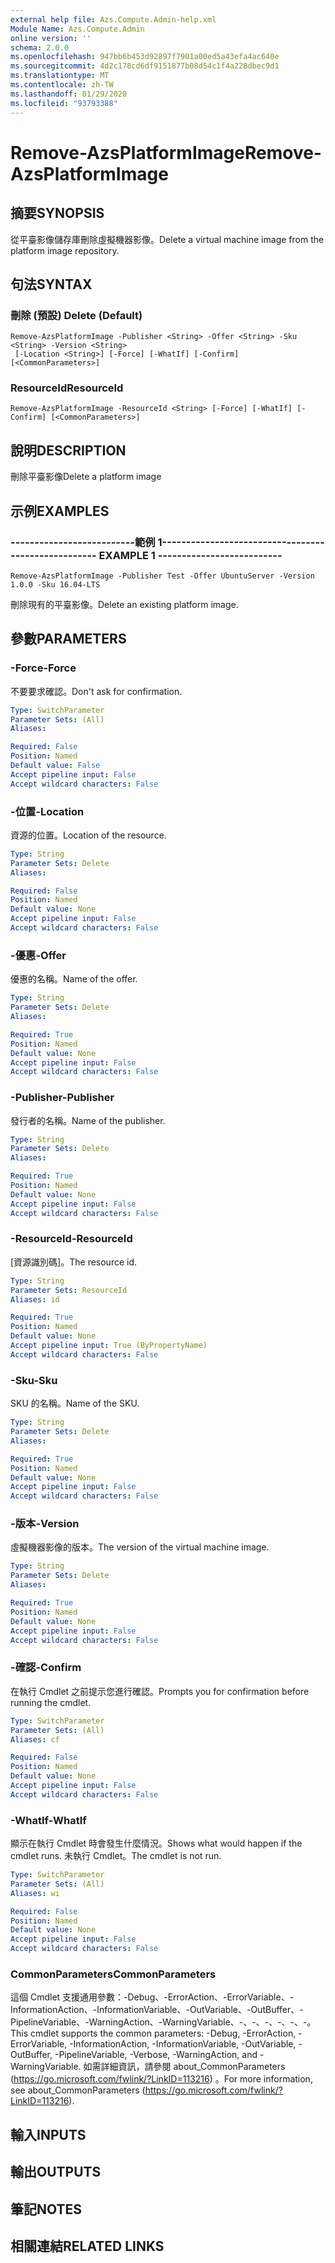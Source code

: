 ```yaml
---
external help file: Azs.Compute.Admin-help.xml
Module Name: Azs.Compute.Admin
online version: ''
schema: 2.0.0
ms.openlocfilehash: 947bb6b453d92897f7901a00ed5a43efa4ac640e
ms.sourcegitcommit: 4d2c178cd6df9151877b08d54c1f4a228dbec9d1
ms.translationtype: MT
ms.contentlocale: zh-TW
ms.lasthandoff: 01/29/2020
ms.locfileid: "93793388"
---
```

# <span data-ttu-id="127df-101">Remove-AzsPlatformImage</span><span class="sxs-lookup"><span data-stu-id="127df-101">Remove-AzsPlatformImage</span></span>

## <span data-ttu-id="127df-102">摘要</span><span class="sxs-lookup"><span data-stu-id="127df-102">SYNOPSIS</span></span>
<span data-ttu-id="127df-103">從平臺影像儲存庫刪除虛擬機器影像。</span><span class="sxs-lookup"><span data-stu-id="127df-103">Delete a virtual machine image from the platform image repository.</span></span>

## <span data-ttu-id="127df-104">句法</span><span class="sxs-lookup"><span data-stu-id="127df-104">SYNTAX</span></span>

### <span data-ttu-id="127df-105">刪除 (預設) </span><span class="sxs-lookup"><span data-stu-id="127df-105">Delete (Default)</span></span>
```
Remove-AzsPlatformImage -Publisher <String> -Offer <String> -Sku <String> -Version <String>
 [-Location <String>] [-Force] [-WhatIf] [-Confirm] [<CommonParameters>]
```

### <span data-ttu-id="127df-106">ResourceId</span><span class="sxs-lookup"><span data-stu-id="127df-106">ResourceId</span></span>
```
Remove-AzsPlatformImage -ResourceId <String> [-Force] [-WhatIf] [-Confirm] [<CommonParameters>]
```

## <span data-ttu-id="127df-107">說明</span><span class="sxs-lookup"><span data-stu-id="127df-107">DESCRIPTION</span></span>
<span data-ttu-id="127df-108">刪除平臺影像</span><span class="sxs-lookup"><span data-stu-id="127df-108">Delete a platform image</span></span>

## <span data-ttu-id="127df-109">示例</span><span class="sxs-lookup"><span data-stu-id="127df-109">EXAMPLES</span></span>

### <span data-ttu-id="127df-110">--------------------------範例 1--------------------------</span><span class="sxs-lookup"><span data-stu-id="127df-110">-------------------------- EXAMPLE 1 --------------------------</span></span>
```
Remove-AzsPlatformImage -Publisher Test -Offer UbuntuServer -Version 1.0.0 -Sku 16.04-LTS
```

<span data-ttu-id="127df-111">刪除現有的平臺影像。</span><span class="sxs-lookup"><span data-stu-id="127df-111">Delete an existing platform image.</span></span>

## <span data-ttu-id="127df-112">參數</span><span class="sxs-lookup"><span data-stu-id="127df-112">PARAMETERS</span></span>

### <span data-ttu-id="127df-113">-Force</span><span class="sxs-lookup"><span data-stu-id="127df-113">-Force</span></span>
<span data-ttu-id="127df-114">不要要求確認。</span><span class="sxs-lookup"><span data-stu-id="127df-114">Don't ask for confirmation.</span></span>

```yaml
Type: SwitchParameter
Parameter Sets: (All)
Aliases: 

Required: False
Position: Named
Default value: False
Accept pipeline input: False
Accept wildcard characters: False
```

### <span data-ttu-id="127df-115">-位置</span><span class="sxs-lookup"><span data-stu-id="127df-115">-Location</span></span>
<span data-ttu-id="127df-116">資源的位置。</span><span class="sxs-lookup"><span data-stu-id="127df-116">Location of the resource.</span></span>

```yaml
Type: String
Parameter Sets: Delete
Aliases: 

Required: False
Position: Named
Default value: None
Accept pipeline input: False
Accept wildcard characters: False
```

### <span data-ttu-id="127df-117">-優惠</span><span class="sxs-lookup"><span data-stu-id="127df-117">-Offer</span></span>
<span data-ttu-id="127df-118">優惠的名稱。</span><span class="sxs-lookup"><span data-stu-id="127df-118">Name of the offer.</span></span>

```yaml
Type: String
Parameter Sets: Delete
Aliases: 

Required: True
Position: Named
Default value: None
Accept pipeline input: False
Accept wildcard characters: False
```

### <span data-ttu-id="127df-119">-Publisher</span><span class="sxs-lookup"><span data-stu-id="127df-119">-Publisher</span></span>
<span data-ttu-id="127df-120">發行者的名稱。</span><span class="sxs-lookup"><span data-stu-id="127df-120">Name of the publisher.</span></span>

```yaml
Type: String
Parameter Sets: Delete
Aliases: 

Required: True
Position: Named
Default value: None
Accept pipeline input: False
Accept wildcard characters: False
```

### <span data-ttu-id="127df-121">-ResourceId</span><span class="sxs-lookup"><span data-stu-id="127df-121">-ResourceId</span></span>
<span data-ttu-id="127df-122">[資源識別碼]。</span><span class="sxs-lookup"><span data-stu-id="127df-122">The resource id.</span></span>

```yaml
Type: String
Parameter Sets: ResourceId
Aliases: id

Required: True
Position: Named
Default value: None
Accept pipeline input: True (ByPropertyName)
Accept wildcard characters: False
```

### <span data-ttu-id="127df-123">-Sku</span><span class="sxs-lookup"><span data-stu-id="127df-123">-Sku</span></span>
<span data-ttu-id="127df-124">SKU 的名稱。</span><span class="sxs-lookup"><span data-stu-id="127df-124">Name of the SKU.</span></span>

```yaml
Type: String
Parameter Sets: Delete
Aliases: 

Required: True
Position: Named
Default value: None
Accept pipeline input: False
Accept wildcard characters: False
```

### <span data-ttu-id="127df-125">-版本</span><span class="sxs-lookup"><span data-stu-id="127df-125">-Version</span></span>
<span data-ttu-id="127df-126">虛擬機器影像的版本。</span><span class="sxs-lookup"><span data-stu-id="127df-126">The version of the virtual machine image.</span></span>

```yaml
Type: String
Parameter Sets: Delete
Aliases: 

Required: True
Position: Named
Default value: None
Accept pipeline input: False
Accept wildcard characters: False
```

### <span data-ttu-id="127df-127">-確認</span><span class="sxs-lookup"><span data-stu-id="127df-127">-Confirm</span></span>
<span data-ttu-id="127df-128">在執行 Cmdlet 之前提示您進行確認。</span><span class="sxs-lookup"><span data-stu-id="127df-128">Prompts you for confirmation before running the cmdlet.</span></span>

```yaml
Type: SwitchParameter
Parameter Sets: (All)
Aliases: cf

Required: False
Position: Named
Default value: None
Accept pipeline input: False
Accept wildcard characters: False
```

### <span data-ttu-id="127df-129">-WhatIf</span><span class="sxs-lookup"><span data-stu-id="127df-129">-WhatIf</span></span>
<span data-ttu-id="127df-130">顯示在執行 Cmdlet 時會發生什麼情況。</span><span class="sxs-lookup"><span data-stu-id="127df-130">Shows what would happen if the cmdlet runs.</span></span>
<span data-ttu-id="127df-131">未執行 Cmdlet。</span><span class="sxs-lookup"><span data-stu-id="127df-131">The cmdlet is not run.</span></span>

```yaml
Type: SwitchParameter
Parameter Sets: (All)
Aliases: wi

Required: False
Position: Named
Default value: None
Accept pipeline input: False
Accept wildcard characters: False
```

### <span data-ttu-id="127df-132">CommonParameters</span><span class="sxs-lookup"><span data-stu-id="127df-132">CommonParameters</span></span>
<span data-ttu-id="127df-133">這個 Cmdlet 支援通用參數：-Debug、-ErrorAction、-ErrorVariable、-InformationAction、-InformationVariable、-OutVariable、-OutBuffer、-PipelineVariable、-WarningAction、-WarningVariable、-、-、-、-、-、-。</span><span class="sxs-lookup"><span data-stu-id="127df-133">This cmdlet supports the common parameters: -Debug, -ErrorAction, -ErrorVariable, -InformationAction, -InformationVariable, -OutVariable, -OutBuffer, -PipelineVariable, -Verbose, -WarningAction, and -WarningVariable.</span></span> <span data-ttu-id="127df-134">如需詳細資訊，請參閱 about_CommonParameters (https://go.microsoft.com/fwlink/?LinkID=113216) 。</span><span class="sxs-lookup"><span data-stu-id="127df-134">For more information, see about_CommonParameters (https://go.microsoft.com/fwlink/?LinkID=113216).</span></span>

## <span data-ttu-id="127df-135">輸入</span><span class="sxs-lookup"><span data-stu-id="127df-135">INPUTS</span></span>

## <span data-ttu-id="127df-136">輸出</span><span class="sxs-lookup"><span data-stu-id="127df-136">OUTPUTS</span></span>

## <span data-ttu-id="127df-137">筆記</span><span class="sxs-lookup"><span data-stu-id="127df-137">NOTES</span></span>

## <span data-ttu-id="127df-138">相關連結</span><span class="sxs-lookup"><span data-stu-id="127df-138">RELATED LINKS</span></span>

